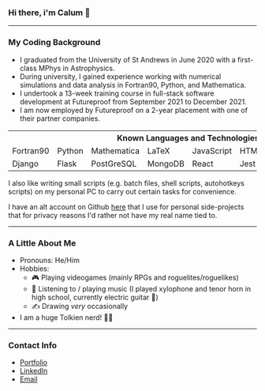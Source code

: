 ### Hi there, i'm Calum 👋

-------

### My Coding Background

- I graduated from the University of St Andrews in June 2020 with a first-class MPhys in Astrophysics.
- During university, I gained experience working with numerical simulations and data analysis in Fortran90, Python, and Mathematica.
- I undertook a 13-week training course in full-stack software development at Futureproof from September 2021 to December 2021.
- I am now employed by Futureproof on a 2-year placement with one of their partner companies.

<table>
    <tr><th colspan="9">Known Languages and Technologies</th></tr>
    <tr>
        <td>Fortran90</td>
        <td>Python</td>
        <td>Mathematica</td>
        <td>LaTeX</td>
        <td>JavaScript</td>
        <td>HTML</td>
        <td>CSS</td>
        <td>Lua</td>
        <td></td>
    </tr>
    <tr>
        <td>Django</td>
        <td>Flask</td>
        <td>PostGreSQL</td>
        <td>MongoDB</td>
        <td>React</td>
        <td>Jest</td>
        <td>Docker</td>
        <td>Heroku</td>
        <td>Netlify</td>
    </tr>
</table>

I also like writing small scripts (e.g. batch files, shell scripts, autohotkeys scripts) on my personal PC to carry out certain tasks for convenience.

I have an alt account on Github [here](https://github.com/Fellshadow) that I use for personal side-projects that for privacy reasons I'd rather not have my real name tied to.

-------

### A Little About Me

- Pronouns: He/Him
- Hobbies: 
  - 🎮 Playing videogames (mainly RPGs and roguelites/roguelikes)
  - 🎼 Listening to / playing music (I played xylophone and tenor horn in high school, currently electric guitar 🎸)
  - ✍️ Drawing *very* occasionally
- I am a huge Tolkien nerd! 🧙‍♂️

------

### Contact Info

- [Portfolio](https://calum-mcdougall.netlify.app/)
- [LinkedIn](https://www.linkedin.com/in/calum-mcdougall-07539b227/)
- [Email](mailto:c_mcdougall97@yahoo.co.uk)
